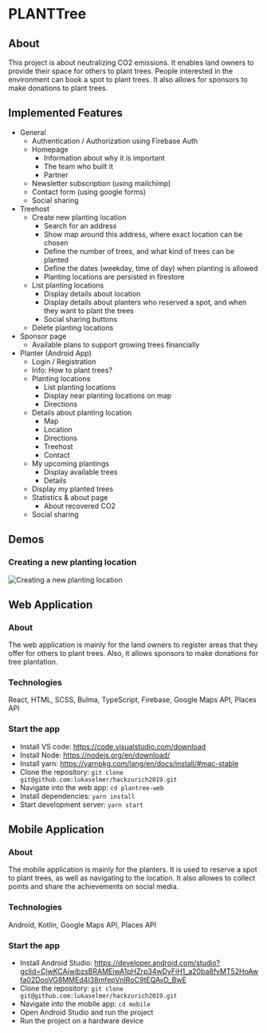 # PLANTTree

## About

This project is about neutralizing CO2 emissions. It enables land owners to provide their space for others to plant trees. People interested in the environment can book a spot to plant trees. It also allows for sponsors to make donations to plant trees.

## Implemented Features

* General
  * Authentication / Authorization using Firebase Auth
  * Homepage
    * Information about why it is important
    * The team who built it
    * Partner
  * Newsletter subscription (using mailchimp)
  * Contact form (using google forms)
  * Social sharing
* Treehost
  * Create new planting location
    * Search for an address
    * Show map around this address, where exact location can be chosen
    * Define the number of trees, and what kind of trees can be planted
    * Define the dates (weekday, time of day) when planting is allowed
    * Planting locations are persisted in firestore
  * List planting locations
    * Display details about location
    * Display details about planters who reserved a spot, and when they want to plant the trees
    * Social sharing buttons
  * Delete planting locations
* Sponsor page
  * Available plans to support growing trees financially
* Planter (Android App)
  * Login / Registration
  * Info: How to plant trees?
  * Planting locations
    * List planting locations
    * Display near planting locations on map
    * Directions
  * Details about planting location
    * Map
    * Location
    * Directions
    * Treehost
    * Contact
  * My upcoming plantings
    * Display available trees
    * Details
  * Display my planted trees
  * Statistics & about page
    * About recovered CO2
  * Social sharing


## Demos

### Creating a new planting location

![Creating a new planting location](https://github.com/lukaselmer/hackzurich2019/raw/master/docs/plantree-provide-location.gif)


## Web Application

### About

The web application is mainly for the land owners to register areas that they offer for others to plant trees. Also, it allows sponsors to make donations for tree plantation.

### Technologies

React, HTML, SCSS, Bulma, TypeScript, Firebase, Google Maps API, Places API

### Start the app

* Install VS code: https://code.visualstudio.com/download
* Install Node: https://nodejs.org/en/download/
* Install yarn: https://yarnpkg.com/lang/en/docs/install/#mac-stable
* Clone the repository:  `git clone git@github.com:lukaselmer/hackzurich2019.git`
* Navigate into the web app: `cd plantree-web`
* Install dependencies: `yarn install`
* Start development server: `yarn start` 

## Mobile Application

### About

The mobile application is mainly for the planters. It is used to reserve a spot to plant trees, as well as navigating to the location. It also allowes to collect points and share the achievements on social media.

### Technologies

Android, Kotlin, Google Maps API, Places API

### Start the app

* Install Android Studio: https://developer.android.com/studio?gclid=CjwKCAjwibzsBRAMEiwA1pHZrp34wDyFiH1_a20ba8fvMT52HoAwfa02DooVG8MMEd4I38mfepVnIRoC9tEQAvD_BwE
* Clone the repository: `git clone git@github.com:lukaselmer/hackzurich2019.git`
* Navigate into the mobile app: `cd mobile`
* Open Android Studio and run the project
* Run the project on a hardware device

